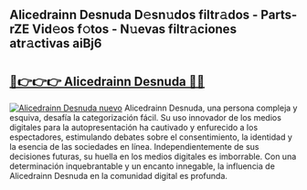 ## Alicedrainn Desnuda D𝚎sn𝚞dos filtr𝚊dos - Parts-rZE Vid𝚎os f𝚘tos - N𝚞evas filtr𝚊ciones atr𝚊ctivas aiBj6

# <h2><a href="http://mb5ct3j.tromn.icu/?c=Alicedrainn+Desnuda">🔗👉👉👉 Alicedrainn Desnuda 🔗🔗</a></h2>

[![Alicedrainn Desnuda nuevo](https://i.imgur.com/pEAQMta.gif)](http://mb5ct3j.tromn.icu/?c=Alicedrainn+Desnuda)
Alicedrainn Desnuda, una persona compleja y esquiva, desafía la categorización fácil. Su uso innovador de los medios digitales para la autopresentación ha cautivado y enfurecido a los espectadores, estimulando debates sobre el consentimiento, la identidad y la esencia de las sociedades en línea. Independientemente de sus decisiones futuras, su huella en los medios digitales es imborrable. Con una determinación inquebrantable y un encanto innegable, la influencia de Alicedrainn Desnuda en la comunidad digital es profunda.
